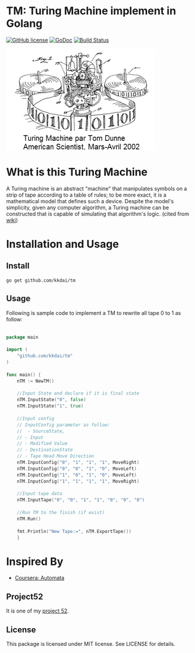 TM: Turing Machine implement in Golang
==============

[![GitHub license](https://img.shields.io/badge/license-MIT-blue.svg)](https://raw.githubusercontent.com/kkdai/tm/master/LICENSE)  [![GoDoc](https://godoc.org/github.com/kkdai/cyk?status.svg)](https://godoc.org/github.com/kkdai/tm)  [![Build Status](https://travis-ci.org/kkdai/tm.svg?branch=master)](https://travis-ci.org/kkdai/tm)

![](TM-Image.png)

What is this Turing Machine
=============

A Turing machine is an abstract "machine" that manipulates symbols on a strip of tape according to a table of rules; to be more exact, it is a mathematical model that defines such a device. Despite the model's simplicity, given any computer algorithm, a Turing machine can be constructed that is capable of simulating that algorithm's logic. (cited from [wiki](https://en.wikipedia.org/wiki/Turing_machine))


 

Installation and Usage
=============


Install
---------------

    go get github.com/kkdai/tm


Usage
---------------

Following is sample code to implement a TM to rewrite all tape 0 to 1 as follow:


```go

package main

import (
    "github.com/kkdai/tm"
)

func main() {
	nTM := NewTM()
	
	//Input State and declare if it is final state
	nTM.InputState("0", false)
	nTM.InputState("1", true)

	//Input config
	// InputConfig parameter as follow:
	//	- SourceState, 
	// - Input
	// - Modified Value
	// - DestinationState 
	// - Tape Head Move Direction
	nTM.InputConfig("0", "1", "1", "1", MoveRight)
	nTM.InputConfig("0", "0", "1", "0", MoveLeft)
	nTM.InputConfig("1", "0", "1", "0", MoveLeft)
	nTM.InputConfig("1", "1", "1", "1", MoveRight)

	//Input tape data
	nTM.InputTape("0", "0", "1", "1", "0", "0", "0")

	//Run TM to the finish (if exist)
	nTM.Run()
	
	fmt.Println("New Tape:=", nTM.ExportTape())
	}

```

Inspired By
=============

- [Coursera: Automata](https://class.coursera.org/automata-004/)


Project52
---------------

It is one of my [project 52](https://github.com/kkdai/project52).


License
---------------

This package is licensed under MIT license. See LICENSE for details.
